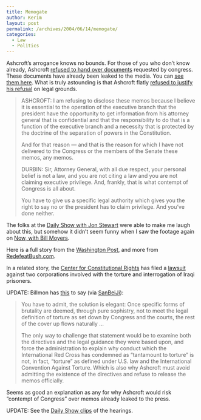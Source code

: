 ```yaml
---
title: Memogate
author: Kerim
layout: post
permalink: /archives/2004/06/14/memogate/
categories:
  - Law
  - Politics
---
```

Ashcroft&#8217;s arrogance knows no bounds. For those of you who don&#8217;t know already, Ashcroft <a href="http://www.hillnews.com/news/060904/memo.aspx" onclick="_gaq.push(['_trackEvent', 'outbound-article', 'http://www.hillnews.com/news/060904/memo.aspx', 'refused to hand over documents']);" >refused to hand over documents</a> requested by congress. These documents have already been leaked to the media. You can <a href="http://www.npr.org/display_pages/features/feature_1950302.html" onclick="_gaq.push(['_trackEvent', 'outbound-article', 'http://www.npr.org/display_pages/features/feature_1950302.html', 'see them here']);" >see them here</a>. What is truly astounding is that Ashcroft flatly <a href="http://www.washingtonpost.com/wp-dyn/articles/A25211-2004Jun8.html" onclick="_gaq.push(['_trackEvent', 'outbound-article', 'http://www.washingtonpost.com/wp-dyn/articles/A25211-2004Jun8.html', 'refused to justify his refusal']);" >refused to justify his refusal</a> on legal grounds.

> ASHCROFT: I am refusing to disclose these memos because I believe it is essential to the operation of the executive branch that the president have the opportunity to get information from his attorney general that is confidential and that the responsibility to do that is a function of the executive branch and a necessity that is protected by the doctrine of the separation of powers in the Constitution.
> 
> And for that reason &#8212; and that is the reason for which I have not delivered to the Congress or the members of the Senate these memos, any memos.
> 
> DURBIN: Sir, Attorney General, with all due respect, your personal belief is not a law, and you are not citing a law and you are not claiming executive privilege. And, frankly, that is what contempt of Congress is all about.
> 
> You have to give us a specific legal authority which gives you the right to say no or the president has to claim privilege. And you&#8217;ve done neither. 

The folks at the <a href="http://www.everythingisnt.com/archives/00001564.htm" onclick="_gaq.push(['_trackEvent', 'outbound-article', 'http://www.everythingisnt.com/archives/00001564.htm', 'Daily Show with Jon Stewart']);" >Daily Show with Jon Stewart</a> were able to make me laugh about this, but somehow it didn&#8217;t seem funny when I saw the footage again on <a href="http://www.pbs.org/now/" onclick="_gaq.push(['_trackEvent', 'outbound-article', 'http://www.pbs.org/now/', 'Now, with Bill Moyers']);" >Now, with Bill Moyers</a>.

Here is a full story from the <a href="http://www.washingtonpost.com/wp-dyn/articles/A24867-2004Jun8.html" onclick="_gaq.push(['_trackEvent', 'outbound-article', 'http://www.washingtonpost.com/wp-dyn/articles/A24867-2004Jun8.html', 'Washington Post']);" >Washington Post</a>, and more from <a href="http://www.redefeatbush.com/modules.php?name=News&#038;file=print&#038;sid=164" onclick="_gaq.push(['_trackEvent', 'outbound-article', 'http://www.redefeatbush.com/modules.php?name=News&file=print&sid=164', 'RedefeatBush.com']);" >RedefeatBush.com</a>.

In a related story, the <a href="http://www.ccr-ny.org/" onclick="_gaq.push(['_trackEvent', 'outbound-article', 'http://www.ccr-ny.org/', 'Center for Constitutional Rights']);" >Center for Constitutional Rights</a> has filed a <a href="http://www.ccr-ny.org/v2/reports/report.asp?ObjID=TutDBqRhAY&#038;Content=387" onclick="_gaq.push(['_trackEvent', 'outbound-article', 'http://www.ccr-ny.org/v2/reports/report.asp?ObjID=TutDBqRhAY&Content=387', 'lawsuit']);" >lawsuit</a> against two corporations involved with the torture and interrogation of Iraqi prisoners.

UPDATE: Billmon has <a href="http://billmon.org/archives/001522.html" onclick="_gaq.push(['_trackEvent', 'outbound-article', 'http://billmon.org/archives/001522.html', 'this']);" >this</a> to say (via <a href="http://sanbeiji.com/blog/article.php?articleNum=360" onclick="_gaq.push(['_trackEvent', 'outbound-article', 'http://sanbeiji.com/blog/article.php?articleNum=360', 'SanBeiJi']);" >SanBeiJi</a>):

> You have to admit, the solution is elegant: Once specific forms of brutality are deemed, through pure sophistry, not to meet the legal definition of torture as set down by Congress and the courts, the rest of the cover up flows naturally &#8230;
> 
> The only way to challenge that statement would be to examine both the directives and the legal guidance they were based upon, and force the administration to explain why conduct which the International Red Cross has condemned as &#8220;tantamount to torture&#8221; is not, in fact, &#8220;torture&#8221; as defined under U.S. law and the International Convention Against Torture. Which is also why Ashcroft must avoid admitting the existence of the directives and refuse to release the memos officially. 

Seems as good an explanation as any for why Ashcroft would risk &#8220;contempt of Congress&#8221; over memos already leaked to the press.

UPDATE: See the <a href="http://video.lisarein.com/dailyshow/june2004/" onclick="_gaq.push(['_trackEvent', 'outbound-article', 'http://video.lisarein.com/dailyshow/june2004/', 'Daily Show clips']);" >Daily Show clips</a> of the hearings.

